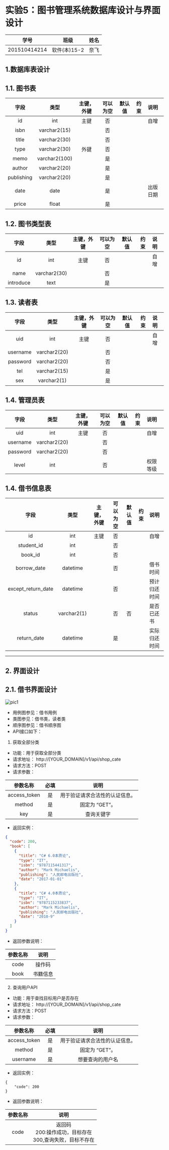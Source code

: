 # 实验5：图书管理系统数据库设计与界面设计
|学号|班级|姓名|
|:-------:|:-------------: | :----------:|
|201510414214|软件(本)15-2|奈飞|

## 1.数据库表设计

## 1.1. 图书表
|字段|类型|主键，外键|可以为空|默认值|约束|说明|
|:-------:|:-------------:|:------:|:----:|:---:|:----:|:-----|
|id|int|主键|否|||自增|
|isbn|varchar2(15)||否||||
|title|varchar2(30)| |否||||
|type|varchar2(30)|外键 |否||||
|memo|varchar2(100)| |是||||
|author|varchar2(20)| |是||||
|publishing|varchar2(20)| |是||||
|date|date| |是|||出版日期|
|price|float| |是||||

## 1.2. 图书类型表
|字段|类型|主键，外键|可以为空|默认值|约束|说明|
|:-------:|:-------------:|:------:|:----:|:---:|:----:|:-----|
|id|int|主键|否|||自增|
|name|varchar2(30)| |否||||
|introduce|text| |是||||

## 1.3. 读者表
|字段|类型|主键，外键|可以为空|默认值|约束|说明|
|:-------:|:-------------:|:------:|:----:|:---:|:----:|:-----|
|uid|int|主键|否|||自增|
|username|varchar2(20)| |否||||
|password|varchar2(20)| |否||||
|tel|varchar2(15)| |是||||
|sex|varchar2(1)| |是||||

## 1.4. 管理员表
|字段|类型|主键，外键|可以为空|默认值|约束|说明|
|:-------:|:-------------:|:------:|:----:|:---:|:----:|:-----|
|uid|int|主键|否|||自增|
|username|varchar2(20)| |否||||
|password|varchar2(20)| |否||||
|level|int| |否|||权限等级|

## 1.4. 借书信息表
|字段|类型|主键，外键|可以为空|默认值|约束|说明|
|:-------:|:-------------:|:------:|:----:|:---:|:----:|:-----|
|id|int|主键|否|||自增|
|student_id|int| |否||||
|book_id|int| |否||||
|borrow_date|datetime| |否|||借书时间|
|except_return_date|datetime| |否|||预计归还时间|
|status|varchar2(1)| |否|否||是否已还书|
|return_date|datetime| |是|||实际归还时间|
***

## 2. 界面设计
## 2.1. 借书界面设计
![pic1](pic1.png)
- 用例图参见：借书用例
- 类图参见：借书类，读者类
- 顺序图参见：借书顺序图
- API接口如下：

1. 获取全部分类

- 功能：用于获取全部分类
- 请求地址： http://[YOUR_DOMAIN]/v1/api/shop_cate
- 请求方法：POST
- 请求参数：

|参数名称|必填|说明|
|:-------:|:-------------: | :----------:|
|access_token|是|用于验证请求合法性的认证信息。 |
|method|是|固定为 “GET”。|
|key|是|查询关键字|

- 返回实例：
``` json
{
  "code": 200,
  "book": [
    {
      "title": "C# 6.0本质论",
      "type": "IT",
      "isbn": "9787115441317",
      "author": "Mark Michaelis",
      "publishing": "人民邮电出版社",
      "date": "2017-01-01"
    },
    {
      "title": "C# 4.0本质论",
      "type": "IT",
      "isbn": "9787115233837",
      "author": "Mark Michaelis",
      "publishing": "人民邮电出版社",
      "date": "2010-9"
    }
  ]
}
```
- 返回参数说明：
    
|参数名称|说明|
|:-------:|:-------------: |
|code|操作码|
|book|书籍信息|

2. 查询用户API
- 功能：用于查找目标用户是否存在
- 请求地址： http://[YOUR_DOMAIN]/v1/api/shop_cate
- 请求方法：POST
- 请求参数：

|参数名称|必填|说明|
|:-------:|:-------------: | :----------:|
|access_token|是|用于验证请求合法性的认证信息。 |
|method|是|固定为 “GET”。|
|username|是|想要查询的用户名|

- 返回实例：
```
{
    "code": 200
}
```
- 返回参数说明：
    
|参数名称|说明|
|:-------:|:-------------: |
|code|返回码<br>200:操作成功，目标存在<br>300,查询失败，目标不存在|


 
